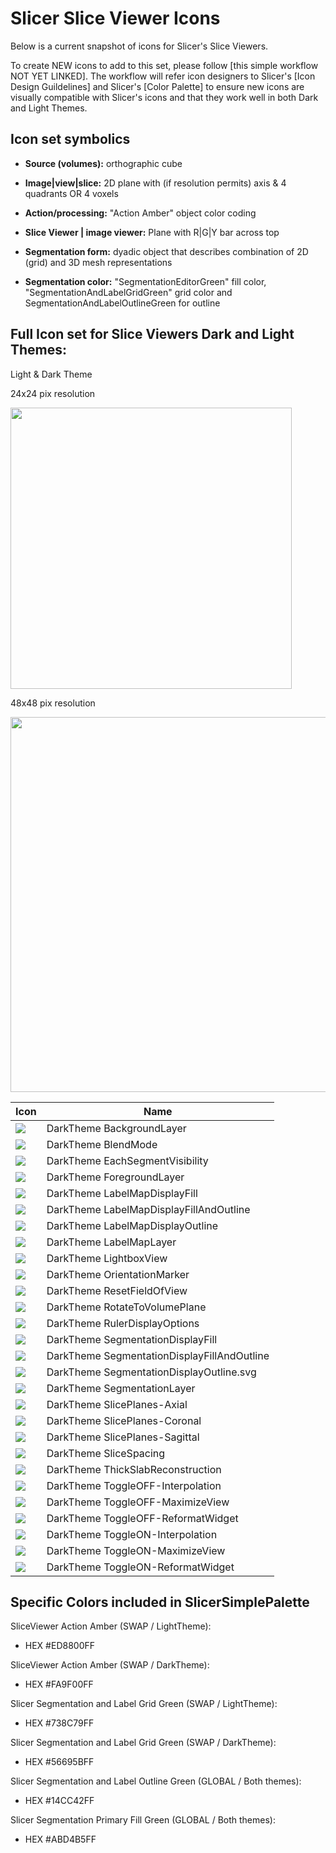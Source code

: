 # Slicer Slice Viewer Icons

Below is a current snapshot of icons for Slicer's Slice Viewers. 

To create NEW icons to add to this set, please follow [this simple workflow NOT YET LINKED]. The workflow will refer icon designers to Slicer's [Icon Design Guildelines] and Slicer's [Color Palette] to ensure new icons are visually compatible with Slicer's icons and that they work well in both Dark and Light Themes.

## Icon set symbolics

* **Source (volumes):** orthographic cube

* **Image|view|slice:** 2D plane with (if resolution permits) axis & 4 quadrants OR 4 voxels 

* **Action/processing:** "Action Amber" object color coding

* **Slice Viewer | image viewer:** Plane with R|G|Y bar across top
  
* **Segmentation form:** dyadic object that describes combination of 2D (grid) and 3D mesh representations

* **Segmentation color:** "SegmentationEditorGreen" fill color, "SegmentationAndLabelGridGreen" grid color and SegmentationAndLabelOutlineGreen for outline


## Full Icon set for Slice Viewers Dark and Light Themes:

Light & Dark Theme 

24x24 pix resolution

<img src="https://github.com/user-attachments/assets/da1c8510-5bd9-4097-ad08-f8f5c0a5ceb6" width="450">

48x48 pix resolution

<img src="https://github.com/user-attachments/assets/0b6ebcc0-22fa-496c-b403-fc2e485555cc" width="600">


|Icon |Name |
|-----|--------|
|<img src="../../DarkThemeIcons/SliceViewerIcons/BackgroundLayer.svg"> | DarkTheme BackgroundLayer |
|<img src="../../DarkThemeIcons/SliceViewerIcons/BlendMode.svg"> | DarkTheme BlendMode |
|<img src="../../DarkThemeIcons/SliceViewerIcons/EachSegmentVisibility.svg"> | DarkTheme EachSegmentVisibility |
|<img src="../../DarkThemeIcons/SliceViewerIcons/ForegroundLayer.svg"> | DarkTheme ForegroundLayer |
|<img src="../../DarkThemeIcons/SliceViewerIcons/LabelMapDisplayFill.svg"> | DarkTheme LabelMapDisplayFill |
|<img src="../../DarkThemeIcons/SliceViewerIcons/LabelMapDisplayFillAndOutline.svg"> | DarkTheme LabelMapDisplayFillAndOutline |
|<img src="../../DarkThemeIcons/SliceViewerIcons/LabelMapDisplayOutline.svg"> | DarkTheme LabelMapDisplayOutline |
|<img src="../../DarkThemeIcons/SliceViewerIcons/LabelMapLayer.svg"> | DarkTheme LabelMapLayer |
|<img src="../../DarkThemeIcons/SliceViewerIcons/LightboxView.svg"> | DarkTheme LightboxView |
|<img src="../../DarkThemeIcons/SliceViewerIcons/OrientationMarker.svg"> | DarkTheme OrientationMarker |
|<img src="../../DarkThemeIcons/SliceViewerIcons/ResetFieldOfView.svg"> | DarkTheme ResetFieldOfView |
|<img src="../../DarkThemeIcons/SliceViewerIcons/RotateToVolumePlane.svg"> | DarkTheme RotateToVolumePlane |
|<img src="../../DarkThemeIcons/SliceViewerIcons/RulerDisplayOptions.svg"> | DarkTheme RulerDisplayOptions |
|<img src="../../DarkThemeIcons/SliceViewerIcons/SegmentationDisplayFill.svg"> | DarkTheme SegmentationDisplayFill |
|<img src="../../DarkThemeIcons/SliceViewerIcons/SegmentationDisplayFillAndOutline.svg"> | DarkTheme SegmentationDisplayFillAndOutline |
|<img src="../../DarkThemeIcons/SliceViewerIcons/SegmentationDisplayOutline.svg"> | DarkTheme SegmentationDisplayOutline.svg |
|<img src="../../DarkThemeIcons/SliceViewerIcons/SegmentationLayer.svg"> | DarkTheme SegmentationLayer |
|<img src="../../DarkThemeIcons/SliceViewerIcons/SlicePlanes-Axial.svg"> | DarkTheme SlicePlanes-Axial |
|<img src="../../DarkThemeIcons/SliceViewerIcons/SlicePlanes-Coronal.svg"> | DarkTheme SlicePlanes-Coronal |
|<img src="../../DarkThemeIcons/SliceViewerIcons/SlicePlanes-Sagittal.svg"> | DarkTheme SlicePlanes-Sagittal |
|<img src="../../DarkThemeIcons/SliceViewerIcons/SliceSpacing.svg"> | DarkTheme SliceSpacing |
|<img src="../../DarkThemeIcons/SliceViewerIcons/ThickSlabReconstruction.svg"> | DarkTheme ThickSlabReconstruction |
|<img src="../../DarkThemeIcons/SliceViewerIcons/ToggleOFF-Interpolation.svg"> | DarkTheme ToggleOFF-Interpolation |
|<img src="../../DarkThemeIcons/SliceViewerIcons/ToggleOFF-MaximizeView.svg"> | DarkTheme ToggleOFF-MaximizeView |
|<img src="../../DarkThemeIcons/SliceViewerIcons/ToggleOFF-ReformatWidget.svg"> | DarkTheme ToggleOFF-ReformatWidget |
|<img src="../../DarkThemeIcons/SliceViewerIcons/ToggleON-Interpolation.svg"> | DarkTheme ToggleON-Interpolation |
|<img src="../../DarkThemeIcons/SliceViewerIcons/ToggleON-MaximizeView.svg"> | DarkTheme ToggleON-MaximizeView |
|<img src="../../DarkThemeIcons/SliceViewerIcons/ToggleON-ReformatWidget.svg"> | DarkTheme ToggleON-ReformatWidget |


## Specific Colors included in SlicerSimplePalette

SliceViewer Action Amber (SWAP / LightTheme):
* HEX #ED8800FF

SliceViewer Action Amber (SWAP / DarkTheme):
* HEX #FA9F00FF

Slicer Segmentation and Label Grid Green (SWAP / LightTheme):
* HEX #738C79FF

Slicer Segmentation and Label Grid Green (SWAP / DarkTheme):
* HEX #56695BFF

Slicer Segmentation and Label Outline Green (GLOBAL / Both themes):
* HEX #14CC42FF

Slicer Segmentation Primary Fill Green (GLOBAL / Both themes):
* HEX #ABD4B5FF


